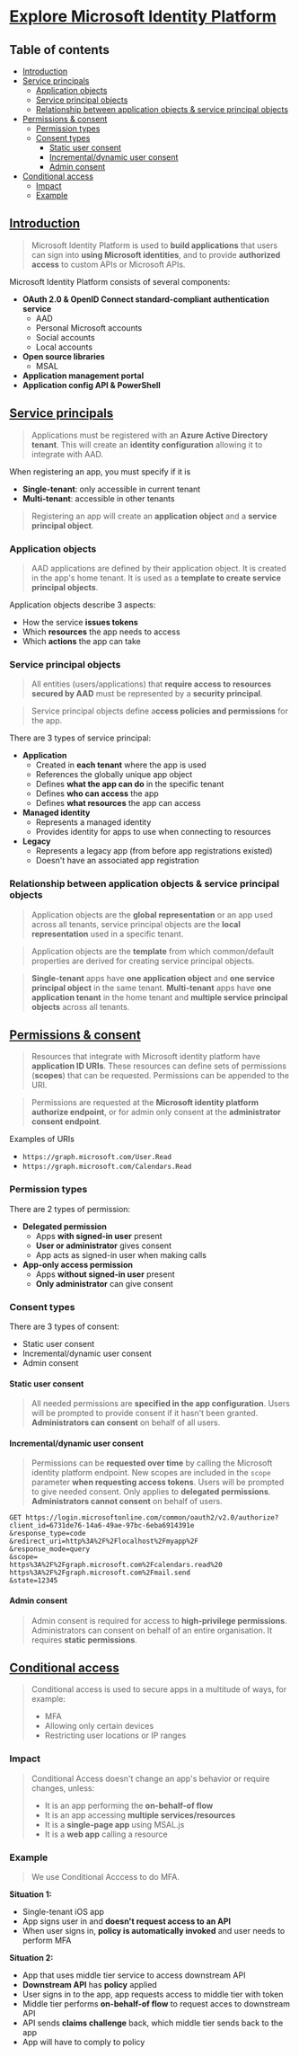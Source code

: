 # [Explore Microsoft Identity Platform](https://learn.microsoft.com/en-us/training/modules/explore-microsoft-identity-platform/) <!-- omit in toc -->

## Table of contents <!-- omit in toc -->

- [Introduction](#introduction)
- [Service principals](#service-principals)
  - [Application objects](#application-objects)
  - [Service principal objects](#service-principal-objects)
  - [Relationship between application objects \& service principal objects](#relationship-between-application-objects--service-principal-objects)
- [Permissions \& consent](#permissions--consent)
  - [Permission types](#permission-types)
  - [Consent types](#consent-types)
    - [Static user consent](#static-user-consent)
    - [Incremental/dynamic user consent](#incrementaldynamic-user-consent)
    - [Admin consent](#admin-consent)
- [Conditional access](#conditional-access)
  - [Impact](#impact)
  - [Example](#example)

## [Introduction](https://learn.microsoft.com/en-us/training/modules/explore-microsoft-identity-platform/2-microsoft-identity-platform-overview)

> Microsoft Identity Platform is used to **build applications** that users can sign into **using Microsoft identities**, and to provide **authorized access** to custom APIs or Microsoft APIs.

Microsoft Identity Platform consists of several components:

- **OAuth 2.0 & OpenID Connect standard-compliant authentication service**
  - AAD
  - Personal Microsoft accounts
  - Social accounts
  - Local accounts
- **Open source libraries**
  - MSAL
- **Application management portal**
- **Application config API & PowerShell**

## [Service principals](https://learn.microsoft.com/en-us/training/modules/explore-microsoft-identity-platform/3-app-service-principals)

> Applications must be registered with an **Azure Active Directory tenant**. This will create an **identity configuration** allowing it to integrate with AAD.

When registering an app, you must specify if it is

- **Single-tenant**: only accessible in current tenant
- **Multi-tenant**: accessible in other tenants

> Registering an app will create an **application object** and a **service principal object**.

### Application objects

> AAD applications are defined by their application object. It is created in the app's home tenant. It is used as a **template to create service principal objects**.

Application objects describe 3 aspects:

- How the service **issues tokens**
- Which **resources** the app needs to access
- Which **actions** the app can take

### Service principal objects

> All entities (users/applications) that **require access to resources secured by AAD** must be represented by a **security principal**.

> Service principal objects define a**ccess policies and permissions** for the app.

There are 3 types of service principal:

- **Application**
  - Created in **each tenant** where the app is used
  - References the globally unique app object
  - Defines **what the app can do** in the specific tenant
  - Defines **who can access** the app
  - Defines **what resources** the app can access
- **Managed identity**
  - Represents a managed identity
  - Provides identity for apps to use when connecting to resources
- **Legacy**
  - Represents a legacy app (from before app registrations existed)
  - Doesn't have an associated app registration

### Relationship between application objects & service principal objects

> Application objects are the **global representation** or an app used across all tenants, service principal objects are the **local representation** used in a specific tenant.

> Application objects are the **template** from which common/default properties are derived for creating service principal objects.

> **Single-tenant** apps have **one application object** and **one service principal object** in the same tenant. **Multi-tenant** apps have **one application tenant** in the home tenant and **multiple service principal objects** across all tenants.

## [Permissions & consent](https://learn.microsoft.com/en-us/training/modules/explore-microsoft-identity-platform/4-permission-consent)

> Resources that integrate with Microsoft identity platform have **application ID URIs**. These resources can define sets of permissions (**scopes**) that can be requested. Permissions can be appended to the URI.

> Permissions are requested at the **Microsoft identity platform authorize endpoint**, or for admin only consent at the **administrator consent endpoint**.

Examples of URIs

- `https://graph.microsoft.com/User.Read`
- `https://graph.microsoft.com/Calendars.Read`

### Permission types

There are 2 types of permission:

- **Delegated permission**
  - Apps **with signed-in user** present
  - **User or administrator** gives consent
  - App acts as signed-in user when making calls
- **App-only access permission**
  - Apps **without signed-in user** present
  - **Only administrator** can give consent

### Consent types

There are 3 types of consent:

- Static user consent
- Incremental/dynamic user consent
- Admin consent

#### Static user consent

> All needed permissions are **specified in the app configuration**. Users will be prompted to provide consent if it hasn't been granted. **Administrators can consent** on behalf of all users.

#### Incremental/dynamic user consent

> Permissions can be **requested over time** by calling the Microsoft identity platform endpoint. New scopes are included in the `scope` parameter **when requesting access tokens**. Users will be prompted to give needed consent. Only applies to **delegated permissions**. **Administrators cannot consent** on behalf of users.

```
GET https://login.microsoftonline.com/common/oauth2/v2.0/authorize?
client_id=6731de76-14a6-49ae-97bc-6eba6914391e
&response_type=code
&redirect_uri=http%3A%2F%2Flocalhost%2Fmyapp%2F
&response_mode=query
&scope=
https%3A%2F%2Fgraph.microsoft.com%2Fcalendars.read%20
https%3A%2F%2Fgraph.microsoft.com%2Fmail.send
&state=12345
```

#### Admin consent

> Admin consent is required for access to **high-privilege permissions**. Administrators can consent on behalf of an entire organisation. It requires **static permissions**.

## [Conditional access](https://learn.microsoft.com/en-us/training/modules/explore-microsoft-identity-platform/5-conditional-access)

> Conditional access is used to secure apps in a multitude of ways, for example:
>
> - MFA
> - Allowing only certain devices
> - Restricting user locations or IP ranges

### Impact

> Conditional Access doesn't change an app's behavior or require changes, unless:
>
> - It is an app performing the **on-behalf-of flow**
> - It is an app accessing **multiple services/resources**
> - It is a **single-page app** using MSAL.js
> - It is a **web app** calling a resource

### Example

> We use Conditional Acccess to do MFA.

**Situation 1:**

- Single-tenant iOS app
- App signs user in and **doesn't request access to an API**
- When user signs in, **policy is automatically invoked** and user needs to perform MFA

**Situation 2:**

- App that uses middle tier service to access downstream API
- **Downstream API** has **policy** applied
- User signs in to the app, app requests access to middle tier with token
- Middle tier performs **on-behalf-of flow** to request acces to downstream API
- API sends **claims challenge** back, which middle tier sends back to the app
- App will have to comply to policy
